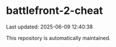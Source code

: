 # battlefront-2-cheat

Last updated: 2025-06-09 12:40:38

This repository is automatically maintained.

